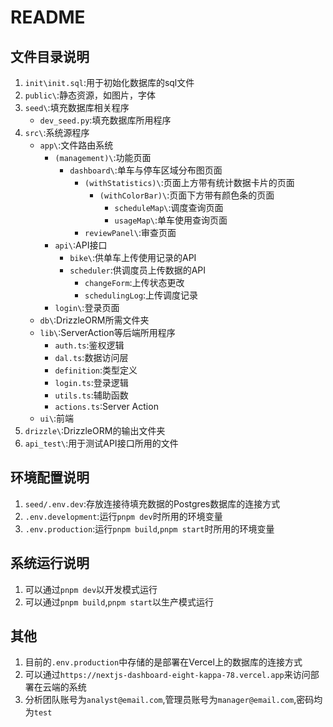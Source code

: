 # README

## 文件目录说明

1. `init\init.sql`:用于初始化数据库的sql文件
2. `public\`:静态资源，如图片，字体
3. `seed\`:填充数据库相关程序
   - `dev_seed.py`:填充数据库所用程序
4. `src\`:系统源程序
   - `app\`:文件路由系统
     - `(management)\`:功能页面
       - `dashboard\`:单车与停车区域分布图页面
         - `(withStatistics)\`:页面上方带有统计数据卡片的页面
           - `(withColorBar)\`:页面下方带有颜色条的页面
             - `scheduleMap\`:调度查询页面
             - `usageMap\`:单车使用查询页面
         - `reviewPanel\`:审查页面
     - `api\`:API接口
       - `bike\`:供单车上传使用记录的API
       - `scheduler`:供调度员上传数据的API
         - `changeForm`:上传状态更改
         - `schedulingLog`:上传调度记录
     - `login\`:登录页面
   - `db\`:DrizzleORM所需文件夹
   - `lib\`:ServerAction等后端所用程序
     - `auth.ts`:鉴权逻辑
     - `dal.ts`:数据访问层
     - `definition`:类型定义
     - `login.ts`:登录逻辑
     - `utils.ts`:辅助函数
     - `actions.ts`:Server Action
   - `ui\`:前端
5. `drizzle\`:DrizzleORM的输出文件夹
6. `api_test\`:用于测试API接口所用的文件

## 环境配置说明

1. `seed/.env.dev`:存放连接待填充数据的Postgres数据库的连接方式
2. `.env.development`:运行`pnpm dev`时所用的环境变量
3. `.env.production`:运行`pnpm build`,`pnpm start`时所用的环境变量

## 系统运行说明

1. 可以通过`pnpm dev`以开发模式运行
2. 可以通过`pnpm build`,`pnpm start`以生产模式运行

## 其他

1. 目前的`.env.production`中存储的是部署在Vercel上的数据库的连接方式
2. 可以通过`https://nextjs-dashboard-eight-kappa-78.vercel.app`来访问部署在云端的系统
3. 分析团队账号为`analyst@email.com`,管理员账号为`manager@email.com`,密码均为`test`